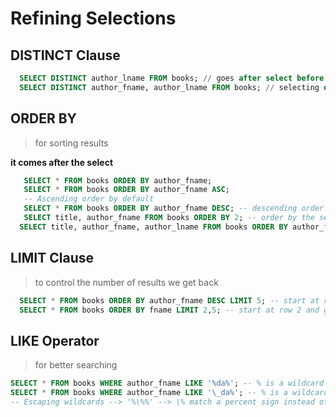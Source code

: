 # Refining Selections

## DISTINCT Clause

```sql
  SELECT DISTINCT author_lname FROM books; // goes after select before column name
  SELECT DISTINCT author_fname, author_lname FROM books; // selecting distinct author fname, lname combinations
```

## ORDER BY

> for sorting results

**it comes after the select**

```sql
   SELECT * FROM books ORDER BY author_fname;
   SELECT * FROM books ORDER BY author_fname ASC;
   -- Ascending order by default
   SELECT * FROM books ORDER BY author_fname DESC; -- descending order
   SELECT title, author_fname FROM books ORDER BY 2; -- order by the second column we're selecting
  SELECT title, author_fname, author_lname FROM books ORDER BY author_fname, author_lname; -- sort by fname first then by lname
```

## LIMIT Clause

> to control the number of results we get back

```sql
  SELECT * FROM books ORDER BY author_fname DESC LIMIT 5; -- start at row 0 and go for 5 rows
  SELECT * FROM books ORDER BY fname LIMIT 2,5; -- start at row 2 and go for 5 rows

```

## LIKE Operator

> for better searching

```sql
SELECT * FROM books WHERE author_fname LIKE '%da%'; -- % is a wildcard for finding any number of character
SELECT * FROM books WHERE author_fname LIKE '\_da%'; -- % is a wildcard for finding exactly one character
-- Escaping wildcards --> '%\%%' --> \% match a percent sign instead of a wildcard
```
